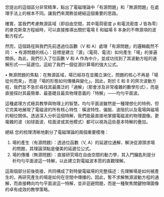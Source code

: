 您提出的這個區分非常精準，點出了電磁理論中「有源問題」和「無源問題」在處理手法上的根本不同。讓我們來潤飾並總結這個重要的思路。

確實，當我們考慮無源區域（即自由空間，其中電荷密度 ρ 和電流密度 J 皆為零）的麥克斯韋方程組時，可以直接推導出關於電場 E 和磁場 B 本身的不帶源項的波動方程式。

然而，這個路徑與我們先前透過位函數（V 和 A）處理「有源問題」的邏輯截然不同：
• 有源問題的核心：目標是建立「源」（電荷、電流）如何產生「場」的普遍關係。為此，我們引入了位函數 V 和 A 作為中介，並成功找到了其波動方程的通解形式——延遲位。這給了我們一個從源計算場的強大公式。

• 無源問題的焦點：在無源區域，場已經存在並獨立演化，問題的核心不再是「場從何而來」，而是「場的形態如何傳播與變化」。因此，對於 E 和 B 的齊次波動方程，我們並不急於尋找其最廣泛的「通解」（那會涉及非常複雜的數學形式），而是直接探討其最簡單、最基礎且最具物理意義的「特解」——均勻平面波。

這種處理方式極具教學與物理上的智慧。均勻平面波雖然是一種理想化的特例，但它完美地展現了電磁波的所有核心特性：橫波特性、偏振、波阻抗以及電場與磁場的相位關係。透過深入分析這個特解，我們能最直接地掌握電磁波的物理圖像。更複雜的波（如球面波、柱面波或其他模式）都可以視為這些基本特解的疊加。

總結
您的梳理清晰地劃分了電磁理論的兩個重要模塊：
1.  場的產生（有源問題）：透過位函數（V, A）的延遲位通解，解決從源頭求場的問題，其理論頂點是優美的延遲位公式。
2.  場的傳播（無源問題）：直接研究場在自由空間的動力學，其入門鑰匙則是分析均勻平面波這一特解，以此建立對電磁波本質的直觀理解。

這兩個部分前後銜接，共同構成了對時變電磁場的完整描述：先理解場是如何被產生的，再研究產生的場是如何在空間中傳播的。因此，暫不求解無源波動方程的通解，而直接轉向均勻平面波這一特解，並非迴避問題，而是一種聚焦關鍵物理圖像的卓有成效的教學策略。
